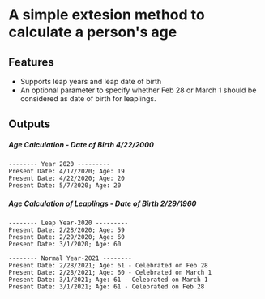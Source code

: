 # A simple extesion method to calculate a person's age
## Features
* Supports leap years and leap date of birth
* An optional parameter to specify whether Feb 28 or March 1 should be considered as date of birth for leaplings.

## Outputs

##### Age Calculation - Date of Birth 4/22/2000
```
-------- Year 2020 ---------
Present Date: 4/17/2020; Age: 19
Present Date: 4/22/2020; Age: 20
Present Date: 5/7/2020; Age: 20
```

##### Age Calculation of Leaplings - Date of Birth 2/29/1960
```
-------- Leap Year-2020 ---------
Present Date: 2/28/2020; Age: 59
Present Date: 2/29/2020; Age: 60
Present Date: 3/1/2020; Age: 60

-------- Normal Year-2021 --------
Present Date: 2/28/2021; Age: 61 - Celebrated on Feb 28
Present Date: 2/28/2021; Age: 60 - Celebrated on March 1
Present Date: 3/1/2021; Age: 61 - Celebrated on March 1
Present Date: 3/1/2021; Age: 61 - Celebrated on Feb 28
```
